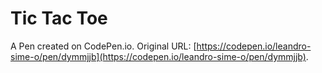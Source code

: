 # Tic Tac Toe

A Pen created on CodePen.io. Original URL: [https://codepen.io/leandro-sime-o/pen/dymmjjb](https://codepen.io/leandro-sime-o/pen/dymmjjb).

